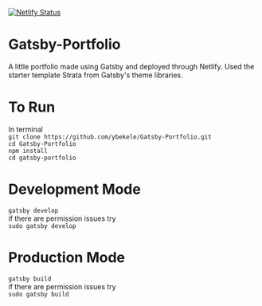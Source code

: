 [![Netlify Status](https://api.netlify.com/api/v1/badges/c6e96434-dbdb-4006-b6d9-a20ddf055254/deploy-status)](https://app.netlify.com/sites/yonael/deploys)
# Gatsby-Portfolio
A little portfolio made using Gatsby and deployed through Netlify. Used the starter template Strata from Gatsby's theme libraries. 
# To Run
In terminal 
<br />
```git clone https://github.com/ybekele/Gatsby-Portfolio.git```
<br />
```cd Gatsby-Portfolio```
<br />
```npm install```
<br />
```cd gatsby-portfolio```
# Development Mode 
```gatsby develop```
<br />
if there are permission issues try
<br />
```sudo gatsby develop```
# Production Mode 
```gatsby build```
<br />
if there are permission issues try
<br />
```sudo gatsby build```

